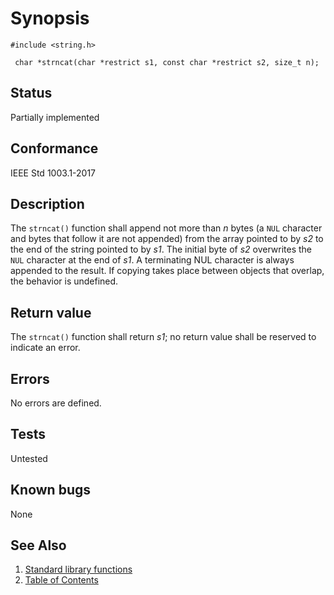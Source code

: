 # Synopsis 
`#include <string.h>`</br>

` char *strncat(char *restrict s1, const char *restrict s2, size_t n);`</br>

## Status
Partially implemented
## Conformance
IEEE Std 1003.1-2017
## Description

The `strncat()` function shall append not more than _n_ bytes (a `NUL` character and bytes that follow it are not
appended) from the array pointed to by _s2_ to the end of the string pointed to by _s1_. The initial byte of _s2_
overwrites the `NUL` character at the end of _s1_. A terminating NUL character is always appended to the result. If copying
takes place between objects that overlap, the behavior is undefined.


## Return value


The `strncat()` function shall return _s1_; no return value shall be reserved to indicate an error.


## Errors


No errors are defined.


## Tests

Untested

## Known bugs

None

## See Also 
1. [Standard library functions](../README.md)
2. [Table of Contents](../../../README.md)
